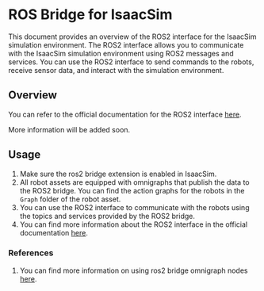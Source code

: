 # ROS Bridge for IsaacSim

This document provides an overview of the ROS2 interface for the IsaacSim simulation environment. The ROS2 interface allows you to communicate with the IsaacSim simulation environment using ROS2 messages and services. You can use the ROS2 interface to send commands to the robots, receive sensor data, and interact with the simulation environment.

## Overview

You can refer to the official documentation for the ROS2 interface [here](https://docs.omniverse.nvidia.com/isaacsim/latest/features/external_communication/ext_omni_isaac_ros_bridge.html).

More information will be added soon.


## Usage

1. Make sure the ros2 bridge extension is enabled in IsaacSim.
2. All robot assets are equipped with omnigraphs that publish the data to the ROS2 bridge. You can find the action graphs for the robots in the `Graph` folder of the robot asset.
3. You can use the ROS2 interface to communicate with the robots using the topics and services provided by the ROS2 bridge.
4. You can find more information about the ROS2 interface in the official documentation [here](https://docs.omniverse.nvidia.com/isaacsim/latest/features/external_communication/ext_omni_isaac_ros_bridge.html).

### References
1. You can find more information on using ros2 bridge omnigraph nodes [here](./action_graph.md).